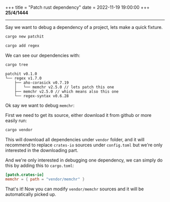 +++
title = "Patch rust dependency"
date = 2022-11-19 19:00:00
+++
**25/4/1444**

---

Say we want to debug a dependency of a project, lets make a quick fixture.

```sh
cargo new patchit
```

```sh
cargo add regex
```

We can see our dependencies with:

```sh
cargo tree
```

```
patchit v0.1.0
└── regex v1.7.0
    ├── aho-corasick v0.7.19
    │   └── memchr v2.5.0 // lets patch this one
    ├── memchr v2.5.0 // which means also this one
    └── regex-syntax v0.6.28
```

Ok say we want to debug `memchr`:

First we need to get its source, either download it from github or more easily run:

```sh
cargo vendor
```

This will download all dependencies under `vendor` folder, and it will recommend to replace `crates-io` sources under `config.toml` but we're only interested in the downloading part.

And we're only interested in debugging one dependency, we can simply do this by adding this to `cargo.toml`:

```toml
[patch.crates-io]
memchr = { path = "vendor/memchr" }
```

That's it! Now you can modify `vendor/memchr` sources and it will be automatically picked up.

